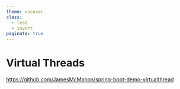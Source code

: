```yaml
---
theme: uncover
class:
  - lead
  - invert
paginate: true
---
```


[//]: # (© 2025 by James McMahon. All Rights Reserved.)

[//]: # (run using `marp slide-deck.md -o slides.html --html --allow-local-files -w`)

# Virtual Threads

https://github.com/JamesMcMahon/spring-boot-demo-virtualthread